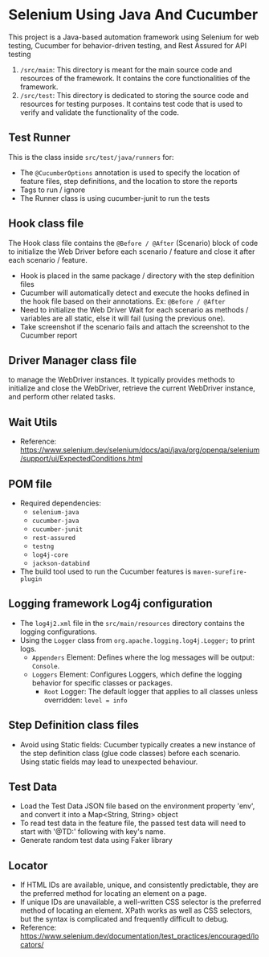 # Selenium Using Java And Cucumber
This project is a Java-based automation framework using Selenium for web testing, Cucumber for behavior-driven testing, and Rest Assured for API testing
1. `/src/main`: This directory is meant for the main source code and resources of the framework. It contains the core functionalities of the framework.
2. `/src/test`: This directory is dedicated to storing the source code and resources for testing purposes. It contains test code that is used to verify and validate the functionality of the code.
## Test Runner ##
This is the class inside `src/test/java/runners` for:
- The `@CucumberOptions` annotation is used to specify the location of feature files, step definitions, and the location to store the reports
- Tags to run / ignore
- The Runner class is using cucumber-junit to run the tests

## Hook class file ##
The Hook class file contains the `@Before / @After` (Scenario) block of code to initialize the Web Driver before each scenario / feature and close it after each scenario / feature.
- Hook is placed in the same package / directory with the step definition files
- Cucumber will automatically detect and execute the hooks defined in the hook file based on their annotations. Ex: `@Before / @After`
- Need to initialize the Web Driver Wait for each scenario as methods / variables are all static, else it will fail (using the previous one).
- Take screenshot if the scenario fails and attach the screenshot to the Cucumber report 
## Driver Manager class file ##
to manage the WebDriver instances. It typically provides methods to initialize and close the WebDriver, retrieve the current WebDriver instance, and perform other related tasks.

## Wait Utils ##
- Reference: https://www.selenium.dev/selenium/docs/api/java/org/openqa/selenium/support/ui/ExpectedConditions.html

## POM file ##
- Required dependencies:
  - `selenium-java`
  - `cucumber-java`
  - `cucumber-junit`
  - `rest-assured`
  - `testng`
  - `log4j-core`
  - `jackson-databind`
- The build tool used to run the Cucumber features is `maven-surefire-plugin`

## Logging framework Log4j configuration ##
- The `log4j2.xml` file in the `src/main/resources` directory contains the logging configurations.
- Using the `Logger` class from `org.apache.logging.log4j.Logger;` to print logs.
  - `Appenders` Element: Defines where the log messages will be output: `Console`.
  - `Loggers` Element: Configures Loggers, which define the logging behavior for specific classes or packages.
    - `Root` Logger: The default logger that applies to all classes unless overridden: `level = info`

## Step Definition class files ##
- Avoid using Static fields: Cucumber typically creates a new instance of the step definition class (glue code classes) before each scenario. Using static fields may lead to unexpected behaviour.

## Test Data ##
- Load the Test Data JSON file based on the environment property 'env', and convert it into a Map<String, String> object
- To read test data in the feature file, the passed test data will need to start with '@TD:' following with key's name.
- Generate random test data using Faker library

## Locator ##
- If HTML IDs are available, unique, and consistently predictable, they are the preferred method for locating an element on a page.
- If unique IDs are unavailable, a well-written CSS selector is the preferred method of locating an element. XPath works as well as CSS selectors, but the syntax is complicated and frequently difficult to debug.
- Reference: https://www.selenium.dev/documentation/test_practices/encouraged/locators/